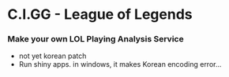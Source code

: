 # C.I.GG - League of Legends

### Make your own LOL Playing Analysis Service

* not yet korean patch
* Run shiny apps. in windows, it makes Korean encoding error...